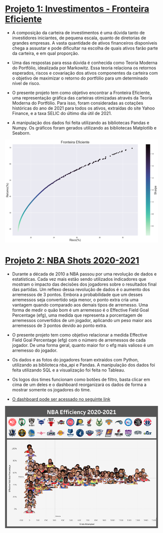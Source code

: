 # [Projeto 1: Investimentos - Fronteira Eficiente](https://github.com/eduardomaass/Investimentos/blob/main/Fronteira%20Eficiente.ipynb)

* A composição da carteira de investimentos é uma dúvida tanto de investidores iniciantes, de pequena escala, quanto de diretorias de grandes empresas. A vasta quantidade de ativos financeiros disponíveis chega a assustar e pode dificultar na escolha de quais ativos farão parte da carteira, e em qual proporção. 

* Uma das respostas para essa dúvida é conhecida como Teoria Moderna do Portfólio, idealizada por Markowitz. Essa teoria relaciona os retornos esperados, riscos e covariação dos ativos componentes da carteira com o objetivo de maximizar o retorno do portfólio para um determinado nível de risco.

* O presente projeto tem como objetivo encontrar a Fronteira Eficiente, uma representação gráfica das carteiras otimizadas através da Teoria Moderna do Portfólio. Para isso, foram consideradas as cotações históricas do ano de 2021 para todos os ativos, extraídas do site Yahoo Finance, e a taxa SELIC do último dia útil de 2021.

* A manipulação dos dados foi feita utilizando as bibliotecas Pandas e Numpy. Os gráficos foram gerados utilizando as bibliotecas Matplotlib e Seaborn.

![](/images/Fronteira_Eficiente.png)



# [Projeto 2: NBA Shots 2020-2021](https://github.com/eduardomaass/NBA-Shots-2020-2021)

* Durante a década de 2010 a NBA passou por uma revolução de dados e estatísticas. Cada vez mais estão sendo utilizados indicadores que mostram o impacto das decisões dos jogadores sobre o resultados final das partidas. Um reflexo dessa revolução de dados é o aumento dos arremessos de 3 pontos. Embora a probabilidade que um desses arremessos seja convertido seja menor, o ponto extra cria uma vantagem quando comparado aos demais tipos de arremesso. Uma forma de medir o quão bom é um arremesso é o Effective Field Goal Percentage (efg), uma medida que representa a porcentagem de arremessos convertidos de um jogador, aplicando um peso maior aos arremessos de 3 pontos devido ao ponto extra.

* O presente projeto tem como objetivo relacionar a medida Effective Field Goal Percentage (efg) com o número de arremessos de cada jogador. De uma forma geral, quanto maior for o efg mais valioso é um arremesso do jogador. 

* Os dados e as fotos do jogadores foram extraídos com Python, utilizando as biblioteca nba_api e Pandas. A manipulação dos dados foi feita utilizando SQL e a visualização foi feita no Tableau.

* Os logos dos times funcionam como botões de filtro, basta clicar em cima de um deles e o dashboard reorganizará os dados de forma a mostrar somente os jogadores do time.

* [O dashboard pode ser acessado no seguinte link](https://public.tableau.com/app/profile/eduardo.maass/viz/NBAEfficiency2020-2021/Dashboard-NBAEfficiency2020-2021?publish=yes)

![](/images/Dashboard%20-%20NBA%20Efficiency%202020-2021.png)
